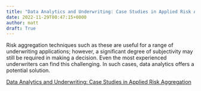 ```yaml
---
title: "Data Analytics and Underwriting: Case Studies in Applied Risk Aggregation"
date: 2022-11-29T00:47:15+0000
author: matt
draft: True
---
```

Risk aggregation techniques such as these are useful for a range of underwriting applications; however, a significant degree of subjectivity may still be required in making a decision. Even the most experienced underwriters can find this challenging. In such cases, data analytics offers a potential solution.

[ Data Analytics and Underwriting: Case Studies in Applied Risk Aggregation ]( https://www.rgare.com/knowledge-center/media/articles/data-analytics-and-underwriting-case-studies-in-applied-risk-aggregation )
